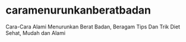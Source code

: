# caramenurunkanberatbadan
Cara-Cara Alami Menurunkan Berat Badan, Beragam Tips Dan Trik Diet Sehat, Mudah dan Alami
